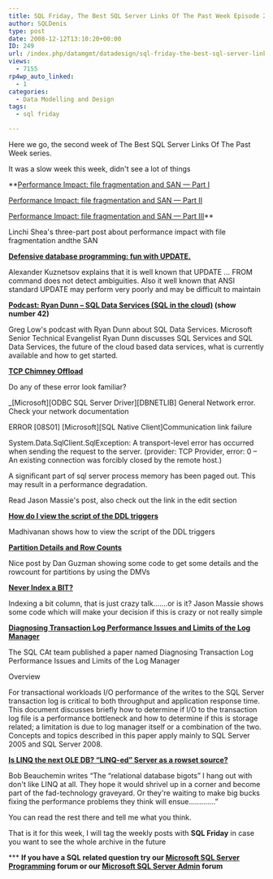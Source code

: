```yaml
---
title: SQL Friday, The Best SQL Server Links Of The Past Week Episode 2
author: SQLDenis
type: post
date: 2008-12-12T13:10:20+00:00
ID: 249
url: /index.php/datamgmt/datadesign/sql-friday-the-best-sql-server-links-of-2/
views:
  - 7155
rp4wp_auto_linked:
  - 1
categories:
  - Data Modelling and Design
tags:
  - sql friday

---
```

Here we go, the second week of The Best SQL Server Links Of The Past Week series.
  
It was a slow week this week, didn't see a lot of things

**[Performance Impact: file fragmentation and SAN — Part I][1]
  
[Performance Impact: file fragmentation and SAN — Part II][2]
  
[Performance Impact: file fragmentation and SAN — Part III][3]** 
  
Linchi Shea's three-part post about performance impact with file fragmentation andthe SAN

**[Defensive database programming: fun with UPDATE.][4]**
  
Alexander Kuznetsov explains that it is well known that UPDATE ... FROM command does not detect ambiguities. Also it well known that ANSI standard UPDATE may perform very poorly and may be difficult to maintain

**[Podcast: Ryan Dunn – SQL Data Services (SQL in the cloud)][5] (show number 42)**
  
Greg Low's podcast with Ryan Dunn about SQL Data Services. Microsoft Senior Technical Evangelist Ryan Dunn discusses SQL Services and SQL Data Services, the future of the cloud based data services, what is currently available and how to get started.

**[TCP Chimney Offload][6]**
  
Do any of these error look familiar?

_\[Microsoft\]\[ODBC SQL Server Driver\][DBNETLIB] General Network error. Check your network documentation</p> 

ERROR \[08S01\] \[Microsoft\][SQL Native Client]Communication link failure

System.Data.SqlClient.SqlException: A transport-level error has occurred when sending the request to the server. (provider: TCP Provider, error: 0 – An existing connection was forcibly closed by the remote host.)

A significant part of sql server process memory has been paged out. This may result in a performance degradation.</em>

Read Jason Massie's post, also check out the link in the edit section

**[How do I view the script of the DDL triggers][7]**
  
Madhivanan shows how to view the script of the DDL triggers

**[Partition Details and Row Counts][8]**
  
Nice post by Dan Guzman showing some code to get some details and the rowcount for partitions by using the DMVs

**[Never Index a BIT?][9]**
  
Indexing a bit column, that is just crazy talk.......or is it? Jason Massie shows some code which will make your decision if this is crazy or not really simple

**[Diagnosing Transaction Log Performance Issues and Limits of the Log Manager][10]**
  
The SQL CAt team published a paper named Diagnosing Transaction Log Performance Issues and Limits of the Log Manager
  
Overview
  
For transactional workloads I/O performance of the writes to the SQL Server transaction log is critical to both throughput and application response time. This document discusses briefly how to determine if I/O to the transaction log file is a performance bottleneck and how to determine if this is storage related; a limitation is due to log manager itself or a combination of the two. Concepts and topics described in this paper apply mainly to SQL Server 2005 and SQL Server 2008.

**[Is LINQ the next OLE DB? “LINQ-ed” Server as a rowset source?][11]**
  
Bob Beauchemin writes “The “relational database bigots” I hang out with don't like LINQ at all. They hope it would shrivel up in a corner and become part of the fad-technology graveyard. Or they're waiting to make big bucks fixing the performance problems they think will ensue.............”
  
You can read the rest there and tell me what you think.



That is it for this week, I will tag the weekly posts with **SQL Friday** in case you want to see the whole archive in the future

\*** **If you have a SQL related question try our [Microsoft SQL Server Programming][12] forum or our [Microsoft SQL Server Admin][13] forum**<ins></ins>

 [1]: http://sqlblog.com/blogs/linchi_shea/archive/2008/12/07/performance-impact-file-fragmentation-and-san.aspx
 [2]: http://sqlblog.com/blogs/linchi_shea/archive/2008/12/08/performance-impact-file-fragmentation-and-san-part-ii.aspx
 [3]: http://sqlblog.com/blogs/linchi_shea/archive/2008/12/10/performance-impact-file-fragmentation-and-san-part-iii.aspx
 [4]: http://sqlblog.com/blogs/alexander_kuznetsov/archive/2008/12/08/defensive-database-programming-fun-with-update.aspx
 [5]: http://www.sqldownunder.com/PreviousShows/tabid/98/Default.aspx
 [6]: http://statisticsio.com/Home/tabid/36/articleType/ArticleView/articleId/305/TCP-Chimney-Offload.aspx
 [7]: http://sqlblogcasts.com/blogs/madhivanan/archive/2008/12/11/script-of-ddl-triggers.aspx
 [8]: http://weblogs.sqlteam.com/dang/archive/2008/12/11/Partition-Details-and-Row-Counts.aspx
 [9]: http://statisticsio.com/Home/tabid/36/articleType/ArticleView/articleId/302/Never-Index-a-BIT.aspx
 [10]: http://sqlcat.com/technicalnotes/archive/2008/12/09/diagnosing-transaction-log-performance-issues-and-limits-of-the-log-manager.aspx
 [11]: http://www.sqlskills.com/BLOGS/BOBB/post/Is-LINQ-the-next-OLE-DB-LINQ-ed-Server-as-a-rowset-source.aspx
 [12]: http://forum.ltd.local/viewforum.php?f=17
 [13]: http://forum.ltd.local/viewforum.php?f=22